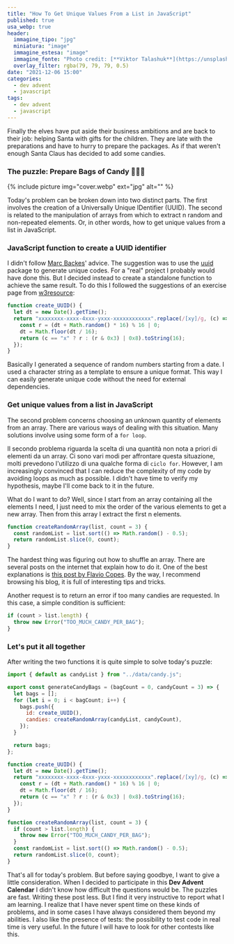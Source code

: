 ```yaml
---
title: "How To Get Unique Values From a List in JavaScript"
published: true
usa_webp: true
header:
  immagine_tipo: "jpg"
  miniatura: "image"
  immagine_estesa: "image"
  immagine_fonte: "Photo credit: [**Viktor Talashuk**](https://unsplash.com/@viktortalashuk)"
  overlay_filter: rgba(79, 79, 79, 0.5)
date: "2021-12-06 15:00"
categories:
  - dev advent
  - javascript
tags:
  - dev advent
  - javascript
---
```


Finally the elves have put aside their business ambitions and are back to their job: helping Santa with gifts for the children. They are late with the preparations and have to hurry to prepare the packages. As if that weren't enough Santa Claus has decided to add some candies.

### The puzzle: Prepare Bags of Candy 🍫🍬🍭

{% include picture img="cover.webp" ext="jpg" alt="" %}

Today's problem can be broken down into two distinct parts. The first involves the creation of a Universally Unique IDentifier (UUID). The second is related to the manipulation of arrays from which to extract n random and non-repeated elements. Or, in other words, how to get unique values from a list in JavaScript.

### JavaScript function to create a UUID identifier

I didn't follow [Marc Backes](https://twitter.com/themarcba)' advice. The suggestion was to use the [uuid](https://www.npmjs.com/package/uuid) package to generate unique codes. For a "real" project I probably would have done this. But I decided instead to create a standalone function to achieve the same result. To do this I followed the suggestions of an exercise page from [w3resource](https://www.w3resource.com/javascript-exercises/javascript-math-exercise-23.php):

```js
function create_UUID() {
  let dt = new Date().getTime();
  return "xxxxxxxx-xxxx-4xxx-yxxx-xxxxxxxxxxxx".replace(/[xy]/g, (c) => {
    const r = (dt + Math.random() * 16) % 16 | 0;
    dt = Math.floor(dt / 16);
    return (c == "x" ? r : (r & 0x3) | 0x8).toString(16);
  });
}
```

Basically I generated a sequence of random numbers starting from a date. I used a character string as a template to ensure a unique format. This way I can easily generate unique code without the need for external dependencies.

### Get unique values from a list in JavaScript

The second problem concerns choosing an unknown quantity of elements from an array. There are various ways of dealing with this situation. Many solutions involve using some form of a `for loop`.

Il secondo problema riguarda la scelta di una quantità non nota a priori di elementi da un array. Ci sono vari modi per affrontare questa situazione, molti prevedono l'utilizzo di una qualche forma di `ciclo for`. However, I am increasingly convinced that I can reduce the complexity of my code by avoiding loops as much as possible. I didn't have time to verify my hypothesis, maybe I'll come back to it in the future.

What do I want to do? Well, since I start from an array containing all the elements I need, I just need to mix the order of the various elements to get a new array. Then from this array I extract the first n elements.

```js
function createRandomArray(list, count = 3) {
  const randomList = list.sort(() => Math.random() - 0.5);
  return randomList.slice(0, count);
}
```

The hardest thing was figuring out how to shuffle an array. There are several posts on the internet that explain how to do it. One of the best explanations is [this post by Flavio Copes](https://flaviocopes.com/how-to-shuffle-array-javascript/). By the way, I recommend browsing his blog, it is full of interesting tips and tricks.

Another request is to return an error if too many candies are requested. In this case, a simple condition is sufficient:

```js
if (count > list.length) {
  throw new Error("TOO_MUCH_CANDY_PER_BAG");
}
```

### Let's put it all together

After writing the two functions it is quite simple to solve today's puzzle:

```js
import { default as candyList } from "../data/candy.js";

export const generateCandyBags = (bagCount = 0, candyCount = 3) => {
  let bags = [];
  for (let i = 0; i < bagCount; i++) {
    bags.push({
      id: create_UUID(),
      candies: createRandomArray(candyList, candyCount),
    });
  }

  return bags;
};

function create_UUID() {
  let dt = new Date().getTime();
  return "xxxxxxxx-xxxx-4xxx-yxxx-xxxxxxxxxxxx".replace(/[xy]/g, (c) => {
    const r = (dt + Math.random() * 16) % 16 | 0;
    dt = Math.floor(dt / 16);
    return (c == "x" ? r : (r & 0x3) | 0x8).toString(16);
  });
}

function createRandomArray(list, count = 3) {
  if (count > list.length) {
    throw new Error("TOO_MUCH_CANDY_PER_BAG");
  }
  const randomList = list.sort(() => Math.random() - 0.5);
  return randomList.slice(0, count);
}
```

That's all for today's problem. But before saying goodbye, I want to give a little consideration. When I decided to participate in this **Dev Advent Calendar** I didn't know how difficult the questions would be. The puzzles are fast. Writing these post less. But I find it very instructive to report what I am learning. I realize that I have never spent time on these kinds of problems, and in some cases I have always considered them beyond my abilities. I also like the presence of tests: the possibility to test code in real time is very useful. In the future I will have to look for other contests like this.
